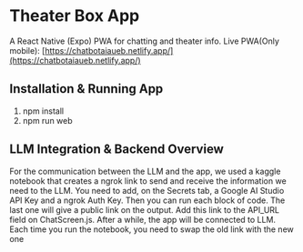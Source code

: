 # Theater Box App

A React Native (Expo) PWA for chatting and theater info. Live PWA(Only mobile): [https://chatbotaiaueb.netlify.app/](https://chatbotaiaueb.netlify.app/)

## Installation & Running App

1. npm install
2. npm run web

## LLM Integration & Backend Overview

For the communication between the LLM and the app, we used a kaggle notebook that creates a ngrok link to send and receive the information we need to the LLM. You need to add, on the Secrets tab, a Google AI Studio API Key and a ngrok Auth Key. Then you can run each block of code. The last one will give a public link on the output. Add this link to the API_URL field on ChatScreen.js. After a while, the app will be connected to LLM. Each time you run the notebook, you need to swap the old link with the new one